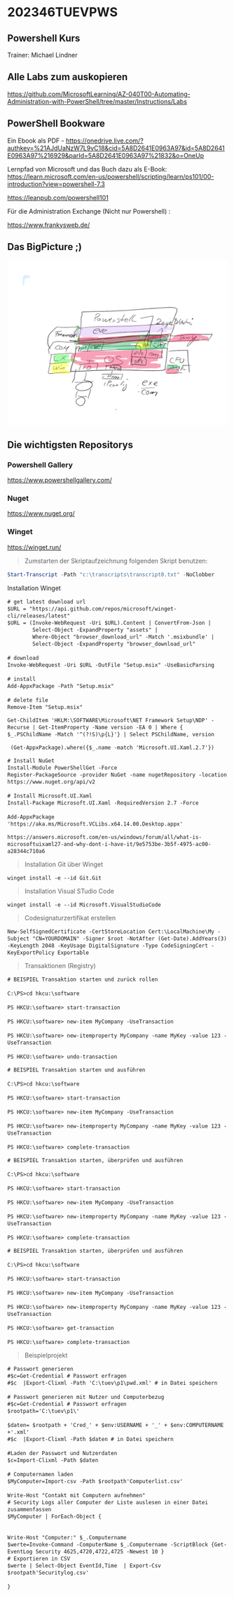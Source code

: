 [bild1]: https://github.com/mthitservice/202346TUEVPWS/blob/main/202346%20T%C3%9CV%20PS%20T1.png "Big Picture"
# 202346TUEVPWS
## Powershell Kurs
Trainer: Michael Lindner

## Alle Labs zum auskopieren
https://github.com/MicrosoftLearning/AZ-040T00-Automating-Administration-with-PowerShell/tree/master/Instructions/Labs

## PowerShell Bookware

Ein Ebook als PDF - https://onedrive.live.com/?authkey=%21AJdUaNzW7L9yC18&cid=5A8D2641E0963A97&id=5A8D2641E0963A97%216929&parId=5A8D2641E0963A97%21832&o=OneUp

Lernpfad von Microsoft und das Buch dazu als E-Book:
https://learn.microsoft.com/en-us/powershell/scripting/learn/ps101/00-introduction?view=powershell-7.3

https://leanpub.com/powershell101

Für die Administration Exchange (Nicht nur Powershell) :

https://www.frankysweb.de/





## Das BigPicture ;)
![alt text][bild1]
## Die wichtigsten Repositorys
### Powershell Gallery
https://www.powershellgallery.com/
### Nuget
https://www.nuget.org/
### Winget
https://winget.run/

>Zumstarten der Skriptaufzeichnung folgenden Skript benutzen:
``` powershell
Start-Transcript -Path "c:\transcripts\transcript0.txt" -NoClobber
```
Installation Winget
```
# get latest download url
$URL = "https://api.github.com/repos/microsoft/winget-cli/releases/latest"
$URL = (Invoke-WebRequest -Uri $URL).Content | ConvertFrom-Json |
        Select-Object -ExpandProperty "assets" |
        Where-Object "browser_download_url" -Match '.msixbundle' |
        Select-Object -ExpandProperty "browser_download_url"

# download
Invoke-WebRequest -Uri $URL -OutFile "Setup.msix" -UseBasicParsing

# install
Add-AppxPackage -Path "Setup.msix"

# delete file
Remove-Item "Setup.msix"

```

```
Get-ChildItem 'HKLM:\SOFTWARE\Microsoft\NET Framework Setup\NDP' -Recurse | Get-ItemProperty -Name version -EA 0 | Where { $_.PSChildName -Match '^(?!S)\p{L}'} | Select PSChildName, version
```

```
 (Get-AppxPackage).where({$_.name -match 'Microsoft.UI.Xaml.2.7'}) 
 ```

 ```
 # Install NuGet
Install-Module PowerShellGet -Force
Register-PackageSource -provider NuGet -name nugetRepository -location https://www.nuget.org/api/v2

# Install Microsoft.UI.Xaml 
Install-Package Microsoft.UI.Xaml -RequiredVersion 2.7 -Force

Add-AppxPackage 'https://aka.ms/Microsoft.VCLibs.x64.14.00.Desktop.appx'

```

```
https://answers.microsoft.com/en-us/windows/forum/all/what-is-microsoftuixaml27-and-why-dont-i-have-it/9e5753be-3b5f-4975-ac00-a28344c710a6
```


>Installation Git über Winget
```
winget install -e --id Git.Git
```

>Installation Visual STudio Code
```
winget install -e --id Microsoft.VisualStudioCode
```
>Codesignaturzertifikat erstellen
```
New-SelfSignedCertificate -CertStoreLocation Cert:\LocalMachine\My -Subject "CN=YOURDOMAIN" -Signer $root -NotAfter (Get-Date).AddYears(3) -KeyLength 2048 -KeyUsage DigitalSignature -Type CodeSigningCert -KeyExportPolicy Exportable
```

>Transaktionen (Registry)
``` script
# BEISPIEL Transaktion starten und zurück rollen

C:\PS>cd hkcu:\software

PS HKCU:\software> start-transaction

PS HKCU:\software> new-item MyCompany -UseTransaction

PS HKCU:\software> new-itemproperty MyCompany -name MyKey -value 123 -UseTransaction

PS HKCU:\software> undo-transaction
```

``` script
# BEISPIEL Transaktion starten und ausführen

C:\PS>cd hkcu:\software

PS HKCU:\software> start-transaction

PS HKCU:\software> new-item MyCompany -UseTransaction

PS HKCU:\software> new-itemproperty MyCompany -name MyKey -value 123 -UseTransaction

PS HKCU:\software> complete-transaction
```

``` script
# BEISPIEL Transaktion starten, überprüfen und ausführen

C:\PS>cd hkcu:\software

PS HKCU:\software> start-transaction

PS HKCU:\software> new-item MyCompany -UseTransaction

PS HKCU:\software> new-itemproperty MyCompany -name MyKey -value 123 -UseTransaction

PS HKCU:\software> complete-transaction
```

``` script
# BEISPIEL Transaktion starten, überprüfen und ausführen

C:\PS>cd hkcu:\software

PS HKCU:\software> start-transaction

PS HKCU:\software> new-item MyCompany -UseTransaction

PS HKCU:\software> new-itemproperty MyCompany -name MyKey -value 123 -UseTransaction

PS HKCU:\software> get-transaction

PS HKCU:\software> complete-transaction
```

>Beispielprojekt
```
# Passwort generieren
#$c=Get-Credential # Passwort erfragen
#$c  |Export-Clixml -Path 'C:\tuev\p1\pwd.xml' # in Datei speichern

# Passwort generieren mit Nutzer und Computerbezug
#$c=Get-Credential # Passwort erfragen
$rootpath='C:\tuev\p1\'

$daten= $rootpath + 'Cred_' + $env:USERNAME + '_' + $env:COMPUTERNAME +'.xml'
#$c  |Export-Clixml -Path $daten # in Datei speichern

#Laden der Passwort und Nutzerdaten
$c=Import-Clixml -Path $daten

# Computernamen laden
$MyComputer=Import-csv -Path $rootpath'Computerlist.csv'

Write-Host "Contakt mit Computern aufnehmen"
# Security Logs aller Computer der Liste auslesen in einer Datei zusammenfassen
$MyComputer | ForEach-Object {


Write-Host "Computer:" $_.Computername
$werte=Invoke-Command -ComputerName $_.Computername -ScriptBlock {Get-EventLog Security 4625,4720,4722,4725 -Newest 10 }
# Exportieren in CSV
$werte | Select-Object EventId,Time  | Export-Csv $rootpath'Securitylog.csv'

}
```
